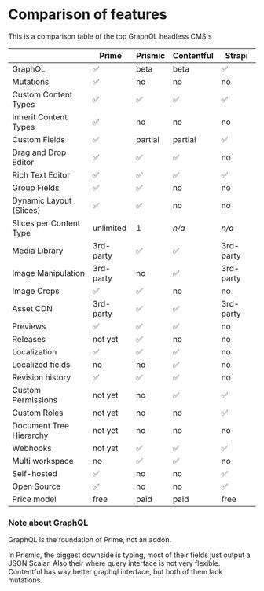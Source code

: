 # Comparison of features

This is a comparison table of the top GraphQL headless CMS's

| | Prime | Prismic | Contentful | Strapi
|--|--|--|--|--|
| GraphQL | ✅ | beta | beta | ✅ |
| Mutations | ✅ | no | no | no |
| Custom Content Types | ✅ | ✅ | ✅ | ✅ |
| Inherit Content Types | ✅ | no | no | no |
| Custom Fields | ✅ | partial | partial | ✅ |
| Drag and Drop Editor | ✅ | ✅ | ✅ | no |
| Rich Text Editor | ✅ | ✅ | ✅ | ✅ |
| Group Fields | ✅ | ✅ | no | no |
| Dynamic Layout (Slices) | ✅ | ✅ | no | no |
| Slices per Content Type | unlimited | 1 | _n/a_ | _n/a_ |
| Media Library | 3rd-party | ✅ | ✅ | 3rd-party |
| Image Manipulation | 3rd-party | no | ✅ | 3rd-party |
| Image Crops | ✅ | ✅ | no | no |
| Asset CDN | 3rd-party | ✅ | ✅ | 3rd-party |
| Previews | ✅ | ✅ | ✅ | no |
| Releases | not yet | ✅ | no | no |
| Localization | ✅ | ✅ | ✅ | no |
| Localized fields | no | no | ✅ | no |
| Revision history | ✅ | ✅ | ✅ | no |
| Custom Permissions | not yet | no | ✅ | ✅ |
| Custom Roles | not yet | no | no | ✅ |
| Document Tree Hierarchy | not yet | no | no | no |
| Webhooks | not yet | ✅ | ✅ | ✅ |
| Multi workspace | no | ✅ | ✅ | no |
| Self-hosted | ✅ | no | no | ✅ |
| Open Source | ✅ | no | no | ✅ |
| Price model | free | paid | paid | free |


### Note about GraphQL

GraphQL is the foundation of Prime, not an addon.

In Prismic, the biggest downside is typing, most of their fields just output a JSON Scalar. Also their where query interface is not very flexible. Contentful has way better graphql interface, but both of them lack mutations.
